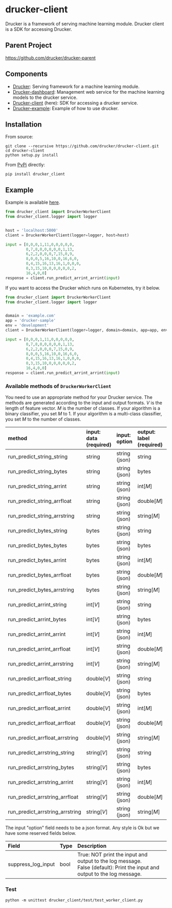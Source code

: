# drucker-client
Drucker is a framework of serving machine learning module. Drucker client is a SDK for accessing Drucker.

## Parent Project
https://github.com/drucker/drucker-parent

## Components
- [Drucker](https://github.com/drucker/drucker): Serving framework for a machine learning module.
- [Drucker-dashboard](https://github.com/drucker/drucker-dashboard): Management web service for the machine learning models to the drucker service.
- [Drucker-client](https://github.com/drucker/drucker-client) (here): SDK for accessing a drucker service.
- [Drucker-example](https://github.com/drucker/drucker-example): Example of how to use drucker.

## Installation
From source:

```
git clone --recursive https://github.com/drucker/drucker-client.git
cd drucker-client
python setup.py install
```

From [PyPi](https://pypi.org/project/drucker_client/) directly:

```
pip install drucker_client
```

## Example
Example is available [here](example/sample.py).

```python
from drucker_client import DruckerWorkerClient
from drucker_client.logger import logger


host = 'localhost:5000'
client = DruckerWorkerClient(logger=logger, host=host)

input = [0,0,0,1,11,0,0,0,0,0,
         0,7,8,0,0,0,0,0,1,13,
         6,2,2,0,0,0,7,15,0,9,
         8,0,0,5,16,10,0,16,6,0,
         0,4,15,16,13,16,1,0,0,0,
         0,3,15,10,0,0,0,0,0,2,
         16,4,0,0]
response = client.run_predict_arrint_arrint(input)
```

If you want to access the Drucker which runs on Kubernetes, try it below.

```python
from drucker_client import DruckerWorkerClient
from drucker_client.logger import logger


domain = 'example.com'
app = 'drucker-sample'
env = 'development'
client = DruckerWorkerClient(logger=logger, domain=domain, app=app, env=env)

input = [0,0,0,1,11,0,0,0,0,0,
         0,7,8,0,0,0,0,0,1,13,
         6,2,2,0,0,0,7,15,0,9,
         8,0,0,5,16,10,0,16,6,0,
         0,4,15,16,13,16,1,0,0,0,
         0,3,15,10,0,0,0,0,0,2,
         16,4,0,0]
response = client.run_predict_arrint_arrint(input)
```

### Available methods of ```DruckerWorkerClient```
You need to use an appropriate method for your Drucker service. The methods are generated according to the input and output formats. *V* is the length of feature vector. *M* is the number of classes. If your algorithm is a binary classifier, you set *M* to 1. If your algorithm is a multi-class classifier, you set *M* to the number of classes.

|method |input: data<BR>(required) |input: option |output: label<BR>(required) |output: score<BR>(required) |output: option |
|:---|:---|:---|:---|:---|:---|
|run_predict_string_string |string |string (json) |string |double |string (json) |
|run_predict_string_bytes |string |string (json) |bytes |double |string (json) |
|run_predict_string_arrint |string |string (json) |int[*M*] |double[*M*] |string (json) |
|run_predict_string_arrfloat |string |string (json) |double[*M*] |double[*M*] |string (json) |
|run_predict_string_arrstring |string |string (json) |string[*M*] |double[*M*] |string (json) |
|run_predict_bytes_string |bytes |string (json) |string |double |string (json) |
|run_predict_bytes_bytes |bytes |string (json) |bytes |double |string (json) |
|run_predict_bytes_arrint |bytes |string (json) |int[*M*] |double[*M*] |string (json) |
|run_predict_bytes_arrfloat |bytes |string (json) |double[*M*] |double[*M*] |string (json) |
|run_predict_bytes_arrstring |bytes |string (json) |string[*M*] |double[*M*] |string (json) |
|run_predict_arrint_string |int[*V*] |string (json) |string |double |string (json) |
|run_predict_arrint_bytes |int[*V*] |string (json) |bytes |double |string (json) |
|run_predict_arrint_arrint |int[*V*] |string (json) |int[*M*] |double[*M*] |string (json) |
|run_predict_arrint_arrfloat |int[*V*] |string (json) |double[*M*] |double[*M*] |string (json) |
|run_predict_arrint_arrstring |int[*V*] |string (json) |string[*M*] |double[*M*] |string (json) |
|run_predict_arrfloat_string |double[*V*] |string (json) |string |double |string (json) |
|run_predict_arrfloat_bytes |double[*V*] |string (json) |bytes |double |string (json) |
|run_predict_arrfloat_arrint |double[*V*] |string (json) |int[*M*] |double[*M*] |string (json) |
|run_predict_arrfloat_arrfloat |double[*V*] |string (json) |double[*M*] |double[*M*] |string (json) |
|run_predict_arrfloat_arrstring |double[*V*] |string (json) |string[*M*] |double[*M*] |string (json) |
|run_predict_arrstring_string |string[*V*] |string (json) |string |double |string (json) |
|run_predict_arrstring_bytes |string[*V*] |string (json) |bytes |double |string (json) |
|run_predict_arrstring_arrint |string[*V*] |string (json) |int[*M*] |double[*M*] |string (json) |
|run_predict_arrstring_arrfloat |string[*V*] |string (json) |double[*M*] |double[*M*] |string (json) |
|run_predict_arrstring_arrstring |string[*V*] |string (json) |string[*M*] |double[*M*] |string (json) |

The input "option" field needs to be a json format. Any style is Ok but we have some reserved fields below.

|Field |Type |Description |
|:---|:---|:---|
|suppress_log_input |bool |True: NOT print the input and output to the log message. <BR>False (default): Print the input and output to the log message.

### Test
```
python -m unittest drucker_client/test/test_worker_client.py
```
